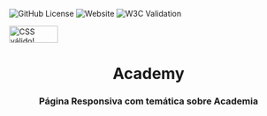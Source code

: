 ![GitHub License](https://img.shields.io/github/license/andrescristian/academy)
![Website](https://img.shields.io/website?url=https%3A%2F%2Fandrescristian.github.io%2FAcademy%2F)
![W3C Validation](https://img.shields.io/w3c-validation/html?targetUrl=https%3A%2F%2Fandrescristian.github.io%2FAcademy%2F)





<p>
<a href="http://jigsaw.w3.org/css-validator/check/referer">
    <img style="border:0;width:88px;height:31px"
        src="http://jigsaw.w3.org/css-validator/images/vcss-blue"
        alt="CSS válido!" />
    </a>
</p>

<h1 align="center">Academy</h1>
<h3 align="center">Página Responsiva com temática sobre Academia</h3>
